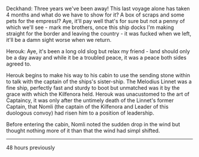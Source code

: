 Deckhand: 
	Three years we've been away! This last voyage alone has taken 4 months and what do we have to show for it? A box of scraps and some pets for the empress!? Aye, it'll pay well that's for sure but not a penny of which we'll see - mark me brothers, once this ship docks I'm making straight for the border and leaving the country - it was fucked when we left, it'll be a damn sight worse when we return.

Herouk:
	Aye, it's been a long old slog but relax my friend - land should only be a day away and while it be a troubled peace, it was a peace both sides agreed to.

Herouk begins to make his way to his cabin to use the sending stone within to talk with the captain of the ships's sister-ship. The Melodius Linnet was a fine ship, perfectly fast and sturdy to boot but unmatched was it by the grace with which the Kilfenora held. Herouk was unacustomed to the art of Captaincy, it was only after the untimely death of the Linnet's former Captain, that Nomli (the captain of the Kilfenora and Leader of this duologous convoy) had risen him to a position of leadership. 

Before entering the cabin, Nomli noted the sudden drop in the wind but thought nothing more of it than that the wind had simpl shifted.

-----

48 hours previously
